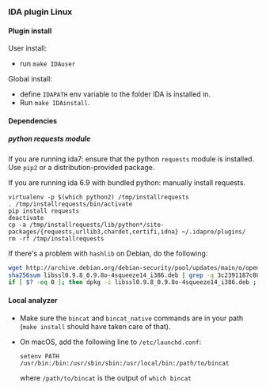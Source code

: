 ### IDA plugin Linux

#### Plugin install

User install:
* run `make IDAuser`

Global install:
* define `IDAPATH` env variable to the folder IDA is installed in.
* Run `make IDAinstall`.

#### Dependencies

##### python requests module

If you are running ida7: ensure that the python `requests` module is installed. Use `pip2` or a distribution-provided package.

If you are running ida 6.9 with bundled python: manually install requests.
```
virtualenv -p $(which python2) /tmp/installrequests
. /tmp/installrequests/bin/activate
pip install requests
deactivate
cp -a /tmp/installrequests/lib/python*/site-packages/{requests,urllib3,chardet,certifi,idna} ~/.idapro/plugins/
rm -rf /tmp/installrequests
```

If there's a problem with `hashlib` on Debian, do the following:
```bash
wget http://archive.debian.org/debian-security/pool/updates/main/o/openssl/libssl0.9.8_0.9.8o-4squeeze14_i386.deb
sha256sum libssl0.9.8_0.9.8o-4squeeze14_i386.deb | grep -q 3c2391187c88e732545a11f545ccd2abf224c17a717e73588f1ebedb15d932ad
if [ $? -eq 0 ]; then dpkg -i libssl0.9.8_0.9.8o-4squeeze14_i386.deb ; fi
```

#### Local analyzer

* Make sure the `bincat` and `bincat_native` commands are in your path (`make
  install` should have taken care of that).

* On macOS, add the following line to `/etc/launchd.conf`:
  ```
  setenv PATH /usr/bin:/bin:/usr/sbin/sbin:/usr/local/bin:/path/to/bincat
  ```
  where `/path/to/bincat` is the output of `which bincat`
